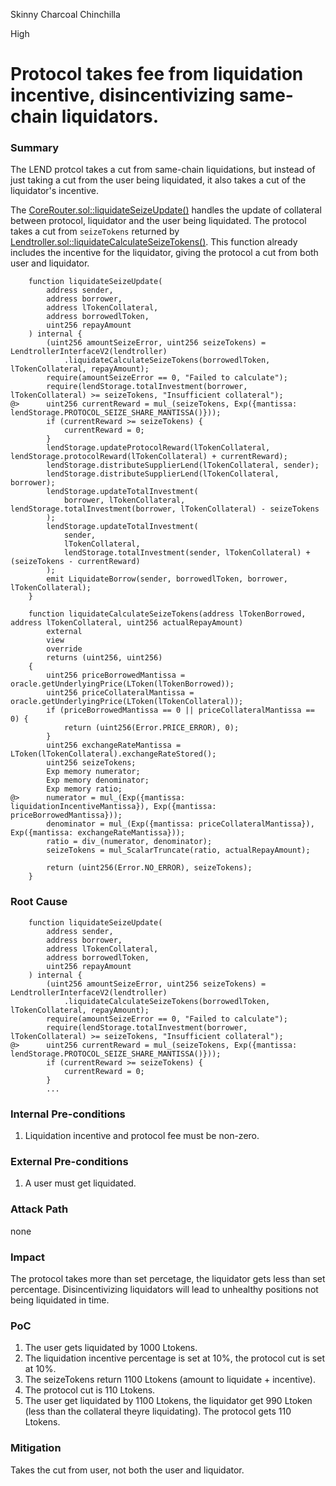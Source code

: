 Skinny Charcoal Chinchilla

High

# Protocol takes fee from liquidation incentive, disincentivizing same-chain liquidators.

### Summary


The LEND protcol takes a cut from same-chain liquidations, but instead of just taking a cut from the user being liquidated, it also takes a cut of the liquidator's incentive. 

The [CoreRouter.sol::liquidateSeizeUpdate()](https://github.com/sherlock-audit/2025-05-lend-audit-contest/blob/713372a1ccd8090ead836ca6b1acf92e97de4679/Lend-V2/src/LayerZero/CoreRouter.sol#L278) handles the update of collateral between protocol, liquidator and the user being liquidated. The protocol takes a cut from `seizeTokens` returned by [Lendtroller.sol::liquidateCalculateSeizeTokens()](https://github.com/sherlock-audit/2025-05-lend-audit-contest/blob/713372a1ccd8090ead836ca6b1acf92e97de4679/Lend-V2/src/Lendtroller.sol#L852). This function already includes the incentive for the liquidator, giving the protocol a cut from both user and liquidator.

```solidity 
    function liquidateSeizeUpdate(
        address sender,
        address borrower,
        address lTokenCollateral,
        address borrowedlToken,
        uint256 repayAmount
    ) internal {
        (uint256 amountSeizeError, uint256 seizeTokens) = LendtrollerInterfaceV2(lendtroller)
            .liquidateCalculateSeizeTokens(borrowedlToken, lTokenCollateral, repayAmount); 
        require(amountSeizeError == 0, "Failed to calculate");
        require(lendStorage.totalInvestment(borrower, lTokenCollateral) >= seizeTokens, "Insufficient collateral"); 
@>      uint256 currentReward = mul_(seizeTokens, Exp({mantissa: lendStorage.PROTOCOL_SEIZE_SHARE_MANTISSA()}));
        if (currentReward >= seizeTokens) {
            currentReward = 0;
        }
        lendStorage.updateProtocolReward(lTokenCollateral, lendStorage.protocolReward(lTokenCollateral) + currentReward);
        lendStorage.distributeSupplierLend(lTokenCollateral, sender);
        lendStorage.distributeSupplierLend(lTokenCollateral, borrower);
        lendStorage.updateTotalInvestment(
            borrower, lTokenCollateral, lendStorage.totalInvestment(borrower, lTokenCollateral) - seizeTokens
        );
        lendStorage.updateTotalInvestment(
            sender,
            lTokenCollateral,
            lendStorage.totalInvestment(sender, lTokenCollateral) + (seizeTokens - currentReward)
        );
        emit LiquidateBorrow(sender, borrowedlToken, borrower, lTokenCollateral);
    }

    function liquidateCalculateSeizeTokens(address lTokenBorrowed, address lTokenCollateral, uint256 actualRepayAmount) 
        external
        view
        override
        returns (uint256, uint256)
    {
        uint256 priceBorrowedMantissa = oracle.getUnderlyingPrice(LToken(lTokenBorrowed));
        uint256 priceCollateralMantissa = oracle.getUnderlyingPrice(LToken(lTokenCollateral));
        if (priceBorrowedMantissa == 0 || priceCollateralMantissa == 0) {
            return (uint256(Error.PRICE_ERROR), 0);
        }
        uint256 exchangeRateMantissa = LToken(lTokenCollateral).exchangeRateStored();
        uint256 seizeTokens;
        Exp memory numerator;
        Exp memory denominator;
        Exp memory ratio;
@>      numerator = mul_(Exp({mantissa: liquidationIncentiveMantissa}), Exp({mantissa: priceBorrowedMantissa}));
        denominator = mul_(Exp({mantissa: priceCollateralMantissa}), Exp({mantissa: exchangeRateMantissa}));
        ratio = div_(numerator, denominator);
        seizeTokens = mul_ScalarTruncate(ratio, actualRepayAmount); 

        return (uint256(Error.NO_ERROR), seizeTokens);
    }
```

### Root Cause

```solidity 
    function liquidateSeizeUpdate(
        address sender,
        address borrower,
        address lTokenCollateral,
        address borrowedlToken,
        uint256 repayAmount
    ) internal {
        (uint256 amountSeizeError, uint256 seizeTokens) = LendtrollerInterfaceV2(lendtroller)
            .liquidateCalculateSeizeTokens(borrowedlToken, lTokenCollateral, repayAmount); 
        require(amountSeizeError == 0, "Failed to calculate");
        require(lendStorage.totalInvestment(borrower, lTokenCollateral) >= seizeTokens, "Insufficient collateral"); 
@>      uint256 currentReward = mul_(seizeTokens, Exp({mantissa: lendStorage.PROTOCOL_SEIZE_SHARE_MANTISSA()}));
        if (currentReward >= seizeTokens) {
            currentReward = 0;
        }
        ...
```

### Internal Pre-conditions

1. Liquidation incentive and protocol fee must be non-zero.

### External Pre-conditions


1. A user must get liquidated.

### Attack Path

none

### Impact

The protocol takes more than set percetage, the liquidator gets less than set percentage. Disincentivizing liquidators will lead to unhealthy positions not being liquidated in time.


### PoC


1. The user gets liquidated by 1000 Ltokens.
2. The liquidation incentive percentage is set at 10%, the protocol cut is set at 10%.
3. The seizeTokens return 1100 Ltokens (amount to liquidate + incentive).
4. The protocol cut is 110 Ltokens. 
5. The user get liquidated by 1100 Ltokens, the liquidator get 990 Ltoken (less than the collateral theyre liquidating). The protocol gets 110 Ltokens. 


### Mitigation

Takes the cut from user, not both the user and liquidator. 